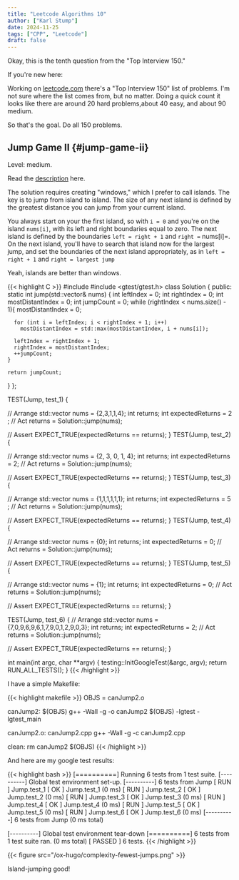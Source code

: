 ```yaml
---
title: "Leetcode Algorithms 10"
author: ["Karl Stump"]
date: 2024-11-25
tags: ["CPP", "Leetcode"]
draft: false
---
```


Okay, this is the tenth question from the "Top Interview 150."

If you're new here:

Working on [leetcode.com](https:leetcode.com) there's a "Top Interview 150" list of problems. I'm not sure where the list
comes from, but no matter. Doing a quick count it looks like there are around 20 hard problems,about
40 easy, and about 90 medium.

So that's the goal. Do all 150 problems.


## Jump Game II {#jump-game-ii}

Level: medium.

Read the [description](https://leetcode.com/problems/jump-game-ii/description/?envType=study-plan-v2&envId=top-interview-150) here.

The solution requires creating "windows," which I prefer to call islands. The key is to jump from island to island. The size of any next island is defined by the greatest distance you can jump from your current island.

You always start on your the first island, so with `i ​= 0` and you're on the island `nums[i]`, with its
left and right boundaries equal to zero. The next island is defined by the boundaries `left ​= right +
1` and `right ​=` nums[i]=. On the next island, you'll have to search that island now for the largest
jump, and set the boundaries of the next island appropriately, as in `left ​= right + 1` and `right ​=
largest jump`

Yeah, islands are better than windows.

{{< highlight C >}}
#include <vector>
#include <gtest/gtest.h>
class Solution {
public:
  static int jump(std::vector<int>& nums) {
    int leftIndex = 0;
    int rightIndex = 0;
    int mostDistantIndex = 0;
    int jumpCount = 0;
    while (rightIndex < nums.size() - 1){
      mostDistantIndex = 0;

      for (int i = leftIndex; i < rightIndex + 1; i++)
        mostDistantIndex = std::max(mostDistantIndex, i + nums[i]);

      leftIndex = rightIndex + 1;
      rightIndex = mostDistantIndex;
      ++jumpCount;
    }

    return jumpCount;
  }
};

TEST(Jump, test_1) {

  // Arrange
  std::vector<int> nums = {2,3,1,1,4};
  int returns;
  int expectedReturns = 2 ;
  // Act
  returns = Solution::jump(nums);

  // Assert
  EXPECT_TRUE(expectedReturns == returns);
}
TEST(Jump, test_2) {

  // Arrange
  std::vector<int> nums = {2, 3, 0, 1, 4};
  int returns;
  int expectedReturns = 2;
  // Act
  returns = Solution::jump(nums);

  // Assert
  EXPECT_TRUE(expectedReturns == returns);
}
TEST(Jump, test_3) {

  // Arrange
  std::vector<int> nums = {1,1,1,1,1,1};
  int returns;
  int expectedReturns = 5 ;
  // Act
  returns = Solution::jump(nums);

  // Assert
  EXPECT_TRUE(expectedReturns == returns);
}
TEST(Jump, test_4) {

  // Arrange
  std::vector<int> nums = {0};
  int returns;
  int expectedReturns = 0;
  // Act
  returns = Solution::jump(nums);

  // Assert
  EXPECT_TRUE(expectedReturns == returns);
}
TEST(Jump, test_5) {

  // Arrange
  std::vector<int> nums = {1};
  int returns;
  int expectedReturns = 0;
  // Act
  returns = Solution::jump(nums);

  // Assert
  EXPECT_TRUE(expectedReturns == returns);
}

TEST(Jump, test_6) {
  // Arrange
  std::vector<int> nums = {7,0,9,6,9,6,1,7,9,0,1,2,9,0,3};
  int returns;
  int expectedReturns = 2;
  // Act
  returns = Solution::jump(nums);

  // Assert
  EXPECT_TRUE(expectedReturns == returns);
}

int main(int argc, char **argv) {
  testing::InitGoogleTest(&argc, argv);
  return RUN_ALL_TESTS();
}
{{< /highlight >}}

I have a simple Makefile:

{{< highlight makefile >}}
OBJS = canJump2.o

canJump2: $(OBJS)
        g++ -Wall -g -o canJump2 $(OBJS) -lgtest -lgtest_main

canJump2.o: canJump2.cpp
        g++ -Wall -g -c canJump2.cpp

clean:
        rm canJump2 $(OBJS)
{{< /highlight >}}

And here are my google test results:

{{< highlight bash >}}
[==========] Running 6 tests from 1 test suite.
[----------] Global test environment set-up.
[----------] 6 tests from Jump
[ RUN      ] Jump.test_1
[       OK ] Jump.test_1 (0 ms)
[ RUN      ] Jump.test_2
[       OK ] Jump.test_2 (0 ms)
[ RUN      ] Jump.test_3
[       OK ] Jump.test_3 (0 ms)
[ RUN      ] Jump.test_4
[       OK ] Jump.test_4 (0 ms)
[ RUN      ] Jump.test_5
[       OK ] Jump.test_5 (0 ms)
[ RUN      ] Jump.test_6
[       OK ] Jump.test_6 (0 ms)
[----------] 6 tests from Jump (0 ms total)

[----------] Global test environment tear-down
[==========] 6 tests from 1 test suite ran. (0 ms total)
[  PASSED  ] 6 tests.
{{< /highlight >}}

{{< figure src="/ox-hugo/complexity-fewest-jumps.png" >}}

Island-jumping good!
